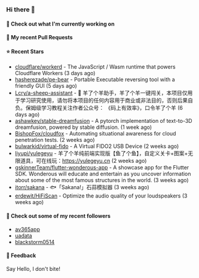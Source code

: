 ### Hi there 👋

#### 👷 Check out what I'm currently working on

#### 🔨 My recent Pull Requests


#### ⭐ Recent Stars

- [cloudflare/workerd](https://github.com/cloudflare/workerd) - The JavaScript / Wasm runtime that powers Cloudflare Workers (3 days ago)
- [hasherezade/pe-bear](https://github.com/hasherezade/pe-bear) - Portable Executable reversing tool with a friendly GUI  (5 days ago)
- [Lcry/a-sheep-assistant](https://github.com/Lcry/a-sheep-assistant) - 🐑 羊了个羊助手，羊了个羊一键闯关，本项目仅用于学习研究使用，请勿将本项目的任何内容用于商业或非法目的，否则后果自负。保姆级学习教程关注作者公众号： 《码上有效率》，口令羊了个羊 (6 days ago)
- [ashawkey/stable-dreamfusion](https://github.com/ashawkey/stable-dreamfusion) - A pytorch implementation of text-to-3D dreamfusion, powered by stable diffusion. (1 week ago)
- [BishopFox/cloudfox](https://github.com/BishopFox/cloudfox) - Automating situational awareness for cloud penetration tests. (2 weeks ago)
- [bulwarkid/virtual-fido](https://github.com/bulwarkid/virtual-fido) - A Virtual FIDO2 USB Device (2 weeks ago)
- [liyupi/yulegeyu](https://github.com/liyupi/yulegeyu) - 羊了个羊纯前端实现版【鱼了个鱼】，自定义关卡&#43;图案&#43;无限道具，可在线玩：https://yulegeyu.cn (2 weeks ago)
- [gskinnerTeam/flutter-wonderous-app](https://github.com/gskinnerTeam/flutter-wonderous-app) - A showcase app for the Flutter SDK. Wonderous will educate and entertain as you uncover information about some of the most famous structures in the world. (3 weeks ago)
- [itorr/sakana](https://github.com/itorr/sakana) - 🐟「Sakana!」石蒜模拟器 (3 weeks ago)
- [erdewit/HiFiScan](https://github.com/erdewit/HiFiScan) - Optimize the audio quality of your loudspeakers (3 weeks ago)

#### 👯 Check out some of my recent followers

- [av365app](https://github.com/av365app)
- [uadata](https://github.com/uadata)
- [blackstorm0514](https://github.com/blackstorm0514)

#### 💬 Feedback

Say Hello, I don't bite!